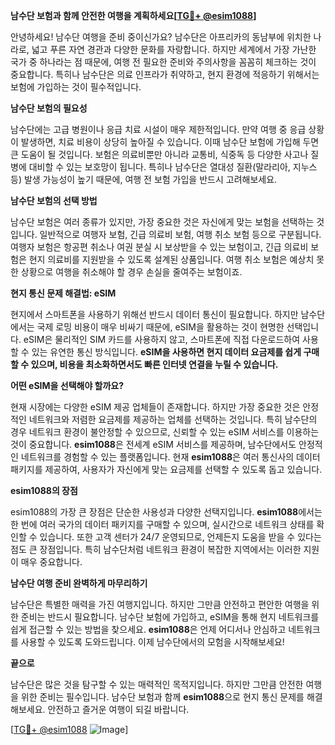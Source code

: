 **남수단 보험과 함께 안전한 여행을 계획하세요[[TG💪+ @esim1088](https://t.me/s/esim1088)]**

안녕하세요! 남수단 여행을 준비 중이신가요? 남수단은 아프리카의 동남부에 위치한 나라로, 넓고 푸른 자연 경관과 다양한 문화를 자랑합니다. 하지만 세계에서 가장 가난한 국가 중 하나라는 점 때문에, 여행 전 필요한 준비와 주의사항을 꼼꼼히 체크하는 것이 중요합니다. 특히나 남수단은 의료 인프라가 취약하고, 현지 환경에 적응하기 위해서는 보험에 가입하는 것이 필수적입니다.

**남수단 보험의 필요성**

남수단에는 고급 병원이나 응급 치료 시설이 매우 제한적입니다. 만약 여행 중 응급 상황이 발생하면, 치료 비용이 상당히 높아질 수 있습니다. 이때 남수단 보험에 가입해 두면 큰 도움이 될 것입니다. 보험은 의료비뿐만 아니라 교통비, 식중독 등 다양한 사고나 질병에 대비할 수 있는 보호망이 됩니다. 특히나 남수단은 열대성 질환(말라리아, 지누스 등) 발생 가능성이 높기 때문에, 여행 전 보험 가입을 반드시 고려해보세요.

**남수단 보험의 선택 방법**

남수단 보험은 여러 종류가 있지만, 가장 중요한 것은 자신에게 맞는 보험을 선택하는 것입니다. 일반적으로 여행자 보험, 긴급 의료비 보험, 여행 취소 보험 등으로 구분됩니다. 여행자 보험은 항공편 취소나 여권 분실 시 보상받을 수 있는 보험이고, 긴급 의료비 보험은 현지 의료비를 지원받을 수 있도록 설계된 상품입니다. 여행 취소 보험은 예상치 못한 상황으로 여행을 취소해야 할 경우 손실을 줄여주는 보험이죠.

**현지 통신 문제 해결법: eSIM**

현지에서 스마트폰을 사용하기 위해선 반드시 데이터 통신이 필요합니다. 하지만 남수단에서는 국제 로밍 비용이 매우 비싸기 때문에, eSIM을 활용하는 것이 현명한 선택입니다. eSIM은 물리적인 SIM 카드를 사용하지 않고, 스마트폰에 직접 다운로드하여 사용할 수 있는 유연한 통신 방식입니다. **eSIM을 사용하면 현지 데이터 요금제를 쉽게 구매할 수 있으며, 비용을 최소화하면서도 빠른 인터넷 연결을 누릴 수 있습니다.**

**어떤 eSIM을 선택해야 할까요?**

현재 시장에는 다양한 eSIM 제공 업체들이 존재합니다. 하지만 가장 중요한 것은 안정적인 네트워크와 저렴한 요금제를 제공하는 업체를 선택하는 것입니다. 특히 남수단의 경우 네트워크 환경이 불안정할 수 있으므로, 신뢰할 수 있는 eSIM 서비스를 이용하는 것이 중요합니다. **esim1088**은 전세계 eSIM 서비스를 제공하며, 남수단에서도 안정적인 네트워크를 경험할 수 있는 플랫폼입니다. 현재 **esim1088**은 여러 통신사의 데이터 패키지를 제공하여, 사용자가 자신에게 맞는 요금제를 선택할 수 있도록 돕고 있습니다.

**esim1088의 장점**

esim1088의 가장 큰 장점은 단순한 사용성과 다양한 선택지입니다. **esim1088**에서는 한 번에 여러 국가의 데이터 패키지를 구매할 수 있으며, 실시간으로 네트워크 상태를 확인할 수 있습니다. 또한 고객 센터가 24/7 운영되므로, 언제든지 도움을 받을 수 있다는 점도 큰 장점입니다. 특히 남수단처럼 네트워크 환경이 복잡한 지역에서는 이러한 지원이 매우 중요합니다.

**남수단 여행 준비 완벽하게 마무리하기**

남수단은 특별한 매력을 가진 여행지입니다. 하지만 그만큼 안전하고 편안한 여행을 위한 준비는 반드시 필요합니다. 남수단 보험에 가입하고, eSIM을 통해 현지 네트워크를 쉽게 접근할 수 있는 방법을 찾으세요. **esim1088**은 언제 어디서나 안심하고 네트워크를 사용할 수 있도록 도와드립니다. 이제 남수단에서의 모험을 시작해보세요!

**끝으로**

남수단은 많은 것을 탐구할 수 있는 매력적인 목적지입니다. 하지만 그만큼 안전한 여행을 위한 준비는 필수입니다. 남수단 보험과 함께 **esim1088**으로 현지 통신 문제를 해결해보세요. 안전하고 즐거운 여행이 되길 바랍니다.

[[TG💪+ @esim1088](https://t.me/s/esim1088) ![Image](https://i.postimg.cc/Y0z9fWf4/image.png)]